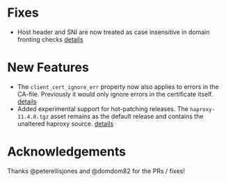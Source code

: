 # Fixes
- Host header and SNI are now treated as case insensitive in domain fronting checks [details](https://github.com/cloudfoundry-incubator/haproxy-boshrelease/pull/238)

# New Features
- The `client_cert_ignore_err` property now also applies to errors in the CA-file. Previously it would only ignore errors in the certificate itself. [details](https://github.com/cloudfoundry-incubator/haproxy-boshrelease/pull/236)
- Added experimental support for hot-patching releases. The `haproxy-11.4.0.tgz` asset remains as the default release and contains the unaltered haproxy source. [details](https://github.com/cloudfoundry-incubator/haproxy-boshrelease/pull/237)

# Acknowledgements

Thanks @peterellisjones and @domdom82 for the PRs / fixes!
